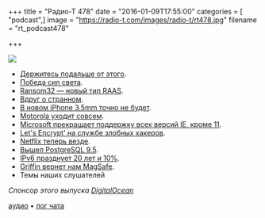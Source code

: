 +++
title = "Радио-Т 478"
date = "2016-01-09T17:55:00"
categories = [ "podcast",]
image = "https://radio-t.com/images/radio-t/rt478.jpg"
filename = "rt_podcast478"

+++

![](https://radio-t.com/images/radio-t/rt478.jpg)

- [Держитесь подальше от этого](https://news.radio-t.com/post/external-storage).
- [Победа сил света](https://news.radio-t.com/post/linux-and-open-source-have-won-get-over-it-zdnet).
- [Ransom32 — новый тип RAAS](https://news.radio-t.com/post/meet-ransom32-the-first-javascript-ransomware-for-windows-mac-and-linux).
- [Вдруг о странном](https://news.radio-t.com/post/second-amendment-to-the-united-states-constitution).
- [В новом iPhone 3.5mm точно не будет](https://news.radio-t.com/post/report-next-generation-iphone-design-will-ditch-the-3-5mm-headphone-jack).
- [Motorola уходит совсем](https://news.radio-t.com/post/motorola-will-be-no-more-lenovo-to-remove-brand-name-from-its-phones).
- [Microsoft прекращает поддержку всех версий IE, кроме 11](https://news.radio-t.com/post/na-sleduiushchei-nedele-microsoft-prekrashchaet-podderzhku-vsekh-versii-ie-krome-11).
- [Let's Encrypt' на службе злобных хакеров](https://news.radio-t.com/post/hackers-are-abusing-let-s-encrypt-s-free-https-certificates).
- [Netflix теперь везде](https://news.radio-t.com/post/netflix-officially-arrives-in-india-russia-vietnam-and-more-totaling-130-new-countries).
- [Вышел PostgreSQL 9.5](https://news.radio-t.com/post/vyshel-postgresql-9-5-upsert-rls-i-big-data).
- [IPv6 празднует 20 лет и 10%](https://news.radio-t.com/post/ipv6-celebrates-its-20th-birthday-by-reaching-10-percent-deployment).
- [Griffin вернет нам MagSafe](https://news.radio-t.com/post/the-griffin-breaksafe-brings-magsafe-back-to-the-macbook).
- Темы наших слушателей

_Спонсор этого выпуска [DigitalOcean](https://www.digitalocean.com)_

[аудио](http://cdn.radio-t.com/rt_podcast478.mp3) • [лог чата](http://chat.radio-t.com/logs/radio-t-478.html)
<audio src="http://cdn.radio-t.com/rt_podcast478.mp3" preload="none"></audio>
